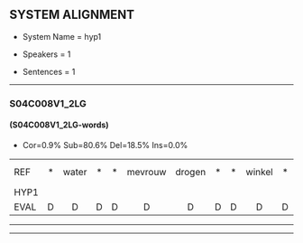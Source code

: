 
## SYSTEM ALIGNMENT

- System Name = hyp1

- Speakers = 1

- Sentences = 1

---

### S04C008V1_2LG

#### (S04C008V1_2LG-words)

- Cor=0.9%	Sub=80.6%	Del=18.5%	Ins=0.0%

|  |  |  |  |  |  |  |  |  |  |  |  |  |  |  |  |  |  |  |  |  |  |  |  |  |  |  |  |  |  |  |  |  |  |  |  |  |  |  |  |  |  |  |  |  |  |  |  |  |  |  |  |  |  |  |  |  |  |  |  |  |  |  |  |  |  |  |  |  |  |  |  |  |  |  |  |  |  |  |  |  |  |  |  |  |  |  |  |  |  |  |  |  |  |  |  |  |  |  |  |  |  |  |  |  |  |  |  |  |
|:--- |:---:|:---:|:---:|:---:|:---:|:---:|:---:|:---:|:---:|:---:|:---:|:---:|:---:|:---:|:---:|:---:|:---:|:---:|:---:|:---:|:---:|:---:|:---:|:---:|:---:|:---:|:---:|:---:|:---:|:---:|:---:|:---:|:---:|:---:|:---:|:---:|:---:|:---:|:---:|:---:|:---:|:---:|:---:|:---:|:---:|:---:|:---:|:---:|:---:|:---:|:---:|:---:|:---:|:---:|:---:|:---:|:---:|:---:|:---:|:---:|:---:|:---:|:---:|:---:|:---:|:---:|:---:|:---:|:---:|:---:|:---:|:---:|:---:|:---:|:---:|:---:|:---:|:---:|:---:|:---:|:---:|:---:|:---:|:---:|:---:|:---:|:---:|:---:|:---:|:---:|:---:|:---:|:---:|:---:|:---:|:---:|:---:|:---:|:---:|:---:|:---:|:---:|:---:|:---:|:---:|:---:|:---:|:---:|
| REF | * | water | * | * | mevrouw | drogen | * | * | winkel | * | auto | * | * | * | schouders | * | * | verhaal | koning | * | * | moeilijk | speelplaats | * | * | * | drinken | * | * | hoofdpijn | * | regen | * | vliegtuig | * | * | * | * | * | stoppen | * | * | opnieuw | gooien | * | * | sneeuwen | * | * | * | * | moeder | liedje | * | * | * | *(liefde) | potlood | fietsbel | * | * | * | * | * | * | vinger | dichtbij | * | *x | * | meisje | *(meisjes) | *(meisjes) | chauffeur | muziek | muziek | waarom | * | * | scheuren | lawaai | * | * | zwemmen | * | * | vuurwerk | appel | * | cola | * | * | * | kussen | * | * | eerste*(eersten) | circus | kleuren | * | * | * | * | voetbal | * | vlinder | * | * |
| HYP1 |  |  |  |  |  |  |  |  |  |  |  |  |  |  |  | a | mijn | vrouw | d | g | i | g | oto | g | drus | e | g | g | tee | kom | t | k | sti | stel | plas | dak | darinke | ho | geg | de | ga | o | vel | h | h | ope | gwie | uh | d | e | e | d | puto | ge | i | vi | vie | de | nee | julie | lekers | die | cht | bij | dicht | bij | mesje | tleen | alleen | die | want | die | hebben | wo | nocg | dgl | choffer | nie? | es | ik | wiet | ik | waaruh | g | il | g | gwenen | wek | envalee | bei | kola | koa | dat | gs | isten | ialti | dilecter | circus |  |  |  |  |  | circes | g | vo | da | li |
| EVAL | D | D | D | D | D | D | D | D | D | D | D | D | D | D | D | S | S | S | S | S | S | S | S | S | S | S | S | S | S | S | S | S | S | S | S | S | S | S | S | S | S | S | S | S | S | S | S | S | S | S | S | S | S | S | S | S | S | S | S | S | S | S | S | S | S | S | S | S | S | S | S | S | S | S | S | S | S | S | S | S | S | S | S | S | S | S | S | S | S | S | S | S | S | S | S | S | S |  | D | D | D | D | D | S | S | S | S | S |
---

---
